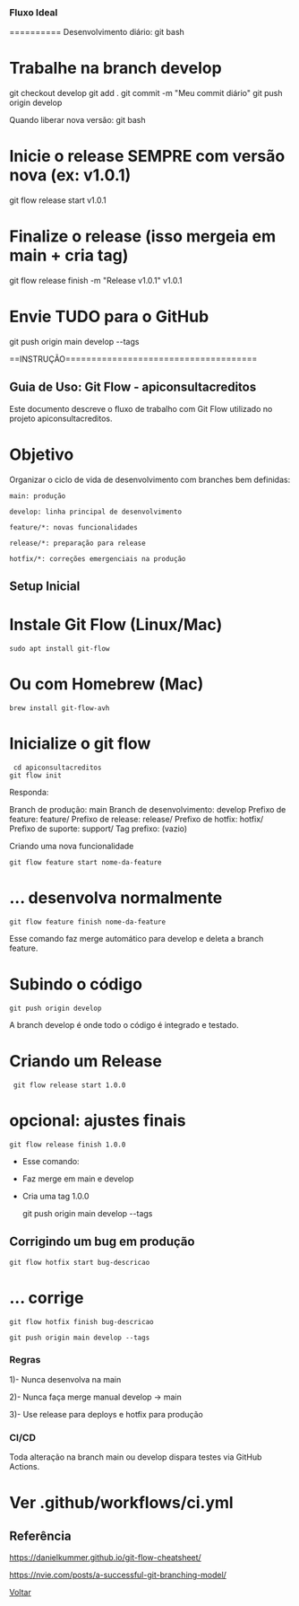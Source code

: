### Fluxo Ideal 
==========
    Desenvolvimento diário:
    git bash

# Trabalhe na branch develop
git checkout develop
git add .
git commit -m "Meu commit diário"
git push origin develop

Quando liberar nova versão:
git bash

# Inicie o release SEMPRE com versão nova (ex: v1.0.1)
git flow release start v1.0.1

# Finalize o release (isso mergeia em main + cria tag)
git flow release finish -m "Release v1.0.1" v1.0.1

# Envie TUDO para o GitHub
git push origin main develop --tags






==INSTRUÇÃO=====================================


## Guia de Uso: Git Flow - apiconsultacreditos

Este documento descreve o fluxo de trabalho com Git Flow utilizado no projeto apiconsultacreditos.

# Objetivo

Organizar o ciclo de vida de desenvolvimento com branches bem definidas:

    main: produção

    develop: linha principal de desenvolvimento

    feature/*: novas funcionalidades

    release/*: preparação para release

    hotfix/*: correções emergenciais na produção

## Setup Inicial

# Instale Git Flow (Linux/Mac)
    sudo apt install git-flow

# Ou com Homebrew (Mac)
    brew install git-flow-avh

# Inicialize o git flow
     cd apiconsultacreditos
    git flow init

Responda:

Branch de produção: main
Branch de desenvolvimento: develop
Prefixo de feature: feature/
Prefixo de release: release/
Prefixo de hotfix: hotfix/
Prefixo de suporte: support/
Tag prefixo: (vazio)

 Criando uma nova funcionalidade

    git flow feature start nome-da-feature

# ... desenvolva normalmente

    git flow feature finish nome-da-feature

Esse comando faz merge automático para develop e deleta a branch feature.

# Subindo o código

    git push origin develop

A branch develop é onde todo o código é integrado e testado.

# Criando um Release

     git flow release start 1.0.0

# opcional: ajustes finais

    git flow release finish 1.0.0

* Esse comando:

- Faz merge em main e develop

- Cria uma tag 1.0.0

    git push origin main develop --tags

## Corrigindo um bug em produção

    git flow hotfix start bug-descricao
    
# ... corrige

    git flow hotfix finish bug-descricao

    git push origin main develop --tags

### Regras

1)- Nunca desenvolva na main

2)- Nunca faça merge manual develop → main

3)- Use release para deploys e hotfix para produção

### CI/CD

Toda alteração na branch main ou develop dispara testes via GitHub Actions.

# Ver .github/workflows/ci.yml

## Referência

https://danielkummer.github.io/git-flow-cheatsheet/

https://nvie.com/posts/a-successful-git-branching-model/

[Voltar](README.md)
